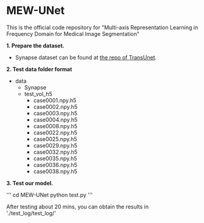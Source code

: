 # MEW-UNet
This is the official code repository for "Multi-axis Representation Learning in Frequency Domain for Medical Image Segmentation"

**1. Prepare the dataset.**

- Synapse dataset can be found at [the repo of TransUnet](https://github.com/Beckschen/TransUNet). 

**2. Test data folder format**

- data
  - Synapse
  - test_vol_h5
    - case0001.npy.h5
    - case0002.npy.h5
    - case0003.npy.h5
    - case0004.npy.h5
    - case0008.npy.h5
    - case0022.npy.h5
    - case0025.npy.h5
    - case0029.npy.h5
    - case0032.npy.h5
    - case0035.npy.h5
    - case0036.npy.h5
    - case0038.npy.h5

**3. Test our model.**

'''
cd MEW-UNet
python test.py
'''

After testing about 20 mins, you can obtain the results in './test_log/test_log/'



